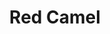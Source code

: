 ---
language: id
layout: product-item
title: Red Camel
description: Description in &amp; Red Camel
keyword: keyword in Red Camel
image: /images/SPLIT-FACE-8-Red-Camel1.jpg
sub-title: Red Camel
article-1: Height &#58; 6″, 8″, 12″ x Random <br>Length &#58; 4″ - 24″ <br>Thickness &#58; 3/8″ - 3/4″ <br>Color &#58; Mustard based color with red wine splotches and knots
title-right: Red Camel
article-right: Red Camel
title-2: Red Camel
article-2: Red Camel
article-3: Red Camel
alt-slide1: Red Camel
alt-slide2: Red Camel
alt-slide3: Red Camel
slide1: /images/SPLIT-FACE-8-Red-Camel1.jpg
slide2: /images/SPLIT-FACE-8-Red-Camel1.jpg
slide3: /images/SPLIT-FACE-8-Red-Camel1.jpg
---